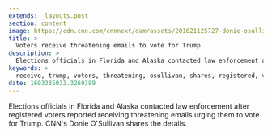 ```yaml
--- 
extends: _layouts.post 
section: content 
image: https://cdn.cnn.com/cnnnext/dam/assets/201021125727-donie-osullivan-super-tease.jpg 
title: > 
  Voters receive threatening emails to vote for Trump 
description: > 
  Elections officials in Florida and Alaska contacted law enforcement after registered voters reported receiving threatening emails urging them to vote for Trump.CNN's Donie O'Sullivan shares the details. 
keywords: > 
  receive, trump, voters, threatening, osullivan, shares, registered, vote, urging, emails, receiving, reported 
date: 1603335033.3269389 
--- 
```

<div><p id="js-mobile-video_description-1718z2d" class="media__video-description media__video-description--inline">Elections officials in Florida and Alaska contacted law enforcement after registered voters reported receiving threatening emails urging them to vote for Trump. CNN's Donie O'Sullivan shares the details. </p></div>